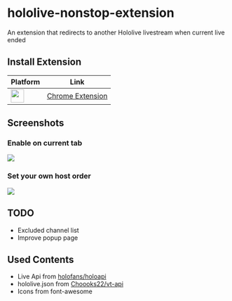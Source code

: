 hololive-nonstop-extension
===

An extension that redirects to another Hololive livestream when current live ended

## Install Extension

|Platform|Link|
|---|---|
|[<img src = "https://i.imgur.com/zv5G8Ly.png" width="30px">](https://chrome.google.com/webstore/detail/holo-nonstop-extension/inkmfkgkfcicnjingdpppdffmjeohppn)| [Chrome Extension](https://chrome.google.com/webstore/detail/holo-nonstop-extension/inkmfkgkfcicnjingdpppdffmjeohppn) |

## Screenshots

### Enable on current tab

![](https://i.imgur.com/xMdaTzf.jpg)

### Set your own host order

![](https://i.imgur.com/GApxYQS.jpg)

## TODO
- Excluded channel list
- Improve popup page

## Used Contents
- Live Api from [holofans/holoapi](https://github.com/holofans/holoapi)
- hololive.json from [Choooks22/vt-api](https://github.com/Choooks22/vt-api)
- Icons from font-awesome
